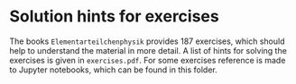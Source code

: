 # Solution hints for exercises

The books `Elementarteilchenphysik` provides 187 exercises, which should help to understand the material in more detail. 
A list of hints for solving the exercises is given in `exercises.pdf`. For some exercises reference is made to Jupyter notebooks, which can be found in this folder. 
